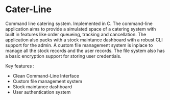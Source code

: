 # Cater-Line
Command line catering system. Implemented in C.
The command-line application aims to provide a simulated space of a catering system with built in features like order queueing, tracking and cancellation.
The application also packs with a stock maintance dashboard with a robust CLI support for the admin.
A custom file management system is inplace to manage all the stock records and the user records. The file system also has a basic encryption support for storing user credentials.

Key features :
- Clean Command-Line Interface
- Custom file management system
- Stock maintance dashboard
- User authentication system
